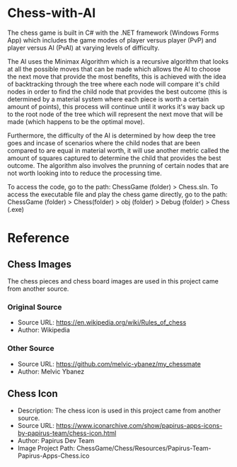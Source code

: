 # Chess-with-AI

The chess game is built in C# with the .NET framework (Windows Forms App) which includes the game modes of player versus player (PvP) and player versus AI (PvAI) at varying levels of difficulty.

The AI uses the Minimax Algorithm which is a recursive algorithm that looks at all the possible moves that can be made which allows the AI to choose the next move that provide the most benefits, this is achieved with the idea of backtracking through the tree where each node will compare it's child nodes in order to find the child node that provides the best outcome (this is determined by a material system where each piece is worth a certain amount of points), this process will continue until it works it's way back up to the root node of the tree which will represent the next move that will be made (which happens to be the optimal move).

Furthermore, the difficulty of the AI is determined by how deep the tree goes and incase of scenarios where the child nodes that are been compared to are equal in material worth, it will use another metric called the amount of squares captured to determine the child that provides the best outcome. The algorithm also involves the prunning of certain nodes that are not worth looking into to reduce the processing time.

To access the code, go to the path: ChessGame (folder) > Chess.sln.
To access the executable file and play the chess game directly, go to the path: ChessGame (folder) > Chess(folder) > obj (folder) > Debug (folder) > Chess (.exe)

# Reference

## Chess Images
The chess pieces and chess board images are used in this project came from another source.

### Original Source
* Source URL: https://en.wikipedia.org/wiki/Rules_of_chess
* Author: Wikipedia

### Other Source
* Source URL: https://github.com/melvic-ybanez/my_chessmate
* Author: Melvic Ybanez

## Chess Icon
* Description: The chess icon is used in this project came from another source.
* Source URL: https://www.iconarchive.com/show/papirus-apps-icons-by-papirus-team/chess-icon.html
* Author: Papirus Dev Team
* Image Project Path: ChessGame/Chess/Resources/Papirus-Team-Papirus-Apps-Chess.ico
